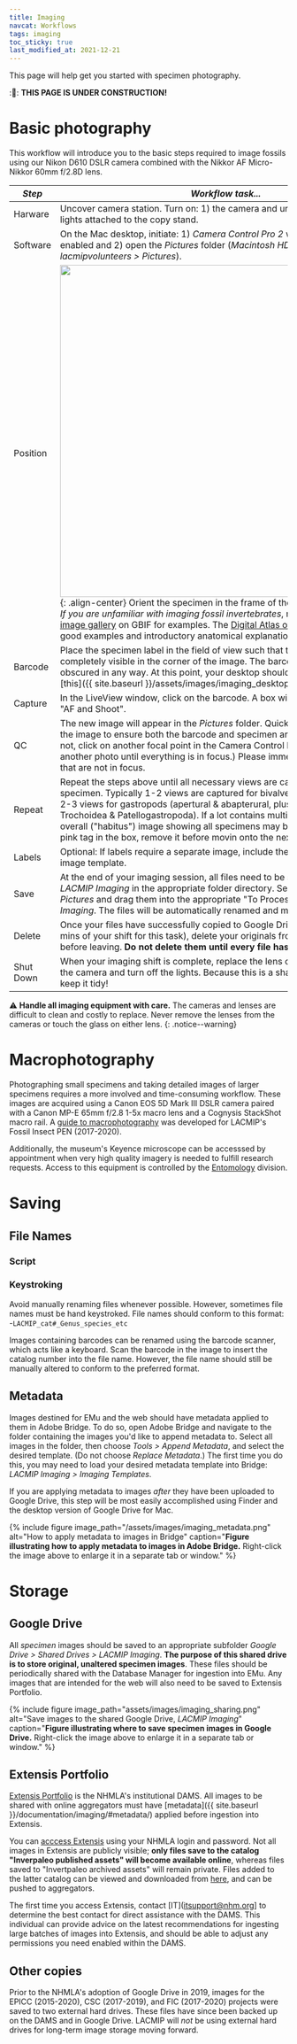 ```yaml
---
title: Imaging
navcat: Workflows
tags: imaging
toc_sticky: true
last_modified_at: 2021-12-21
---
```


This page will help get you started with specimen photography.

::construction:: **THIS PAGE IS UNDER CONSTRUCTION!**

# Basic photography
This workflow will introduce you to the basic steps required to image fossils using our Nikon D610 DSLR camera combined with the Nikkor AF Micro-Nikkor 60mm f/2.8D lens.

*Step* | *Workflow task...*
   --- | ---
   Harware | Uncover camera station. Turn on: 1) the camera and uncap lens and 2) the lights attached to the copy stand.
   Software | On the Mac desktop, initiate: 1) *Camera Control Pro 2* with LiveView ("LV") enabled and 2) open the _Pictures_ folder (_Macintosh HD > Users > lacmipvolunteers > Pictures_).
   Position | <img src="{{ site.baseurl }}/assets/images/imaging_cameracontrol.png" alt="" width="600"/>{: .align-center} Orient the specimen in the frame of the image using LiveView. _If you are unfamiliar with imaging fossil invertebrates_, refer to the LACMIP [image gallery](https://www.gbif.org/occurrence/gallery?dataset_key=f0a7ca6e-8da6-4629-97bd-0368705a4d6b) on GBIF for examples. The [Digital Atlas of Ancient Life](https://www.digitalatlasofancientlife.org/learn/mollusca/) also has good examples and introductory anatomical explanations.
   Barcode | Place the specimen label in the field of view such that the barcode is completely visible in the corner of the image. The barcode must not be visually obscured in any way. At this point, your desktop should look something like [this]({{ site.baseurl }}/assets/images/imaging_desktop.png).
   Capture | In the LiveView window, click on the barcode. A box will appear over it. Select "AF and Shoot". 
   QC| The new image will appear in the _Pictures_ folder. Quickly quality control (QC) the image to ensure both the barcode and specimen are in focus. (If they are not, click on another focal point in the Camera Control Pro window and capture another photo until everything is in focus.) Please immediately delete images that are not in focus.
   Repeat | Repeat the steps above until all necessary views are captured for the specimen. Typically 1-2 views are captured for bivalves (interior & exterior) & 2-3 views for gastropods (apertural & abapterural, plus an umbilical view for Trochoidea & Patellogastropoda). If a lot contains multiple specimens, and overall ("habitus") image showing all specimens may be required. If there is a pink tag in the box, remove it before movin onto the next specimen lot.
   Labels | Optional: If labels require a separate image, include the "labels" barcode on the image template. 
   Save | At the end of your imaging session, all files need to be saved to _Google Drive > LACMIP Imaging_ in the appropriate folder directory. Select all new images in _Pictures_ and drag them into the appropriate "To Process" folder in _LACMIP Imaging_. The files will be automatically renamed and moved overnight. 
   Delete | Once your files have successfully copied to Google Drive (save the last 10 mins of your shift for this task), delete your originals from the _Pictures_ folder before leaving. **Do not delete them until every file has been uploaded.**
   Shut Down | When your imaging shift is complete, replace the lens cap and dust cover on the camera and turn off the lights. Because this is a shared workstation, please keep it tidy!

:warning: **Handle all imaging equipment with care.** The cameras and lenses are difficult to clean and costly to replace. Never remove the lenses from the cameras or touch the glass on either lens.
{: .notice--warning}

# Macrophotography

Photographing small specimens and taking detailed images of larger specimens requires a more involved and time-consuming workflow. These images are acquired using a Canon EOS 5D Mark III DSLR camera paired with a Canon MP-E 65mm f/2.8 1-5x macro lens and a Cognysis StackShot macro rail. A [guide to macrophotography](https://drive.google.com/file/d/1VsrV8OBMxUAjes_QLagHZisrnTrAbwyv/view?usp=sharing) was developed for LACMIP's Fossil Insect PEN (2017-2020).

Additionally, the museum's Keyence microscope can be accesssed by appointment when very high quality imagery is needed to fulfill research requests. Access to this equipment is controlled by the [Entomology](https://nhm.org/research-collections/departments/entomology) division.
   
# Saving
## File Names
### Script

### Keystroking
Avoid manually renaming files whenever possible. However, sometimes file names must be hand keystroked. File names should conform to this format:
-`LACMIP_cat#_Genus_species_etc`

Images containing barcodes can be renamed using the barcode scanner, which acts like a keyboard. Scan the barcode in the image to insert the catalog number into the file name. However, the file name should still be manually altered to conform to the preferred format.

## Metadata
Images destined for EMu and the web should have metadata applied to them in Adobe Bridge. To do so, open Adobe Bridge and navigate to the folder containing the images you'd like to append metadata to. Select all images in the folder, then choose _Tools > Append Metadata_, and select the desired template. (Do not choose _Replace Metadata_.) The first time you do this, you may need to load your desired metadata template into Bridge: _LACMIP Imaging > Imaging Templates_.

If you are applying metadata to images _after_ they have been uploaded to Google Drive, this step will be most easily accomplished using Finder and the desktop version of Google Drive for Mac.

{% include figure image_path="/assets/images/imaging_metadata.png" alt="How to apply metadata to images in Bridge" caption="**Figure illustrating how to apply metadata to images in Adobe Bridge.** Right-click the image above to enlarge it in a separate tab or window." %}

# Storage
## Google Drive
All *specimen* images should be saved to an appropriate subfolder _Google Drive > Shared Drives > LACMIP Imaging_. **The purpose of this shared drive is to store original, unaltered specimen images**. These files should be periodically shared with the Database Manager for ingestion into EMu. Any images that are intended for the web will also need to be saved to Extensis Portfolio.

{% include figure image_path="assets/images/imaging_sharing.png" alt="Save images to the shared Google Drive, _LACMIP Imaging_" caption="**Figure illustrating where to save specimen images in Google Drive.** Right-click the image above to enlarge it in a separate tab or window." %}

## Extensis Portfolio
[Extensis Portfolio](https://www.extensis.com/portfolio) is the NHMLA's institutional DAMS. All images to be shared with online aggregators must have [metadata]({{ site.baseurl }}/documentation/imaging/#metadata/) applied before ingestion into Extensis.

You can [acccess Extensis](https://digitalgallery.nhm.org:9443/#/) using your NHMLA login and password. Not all images in Extensis are publicly visible; **only files save to the catalog "Inverpaleo published assets" will become available online**, whereas files saved to "Invertpaleo archived assets" will remain private. Files added to the latter catalog can be viewed and downloaded from [here](http://digitalgallery.nhm.org:8085/invertpaleo_nhm/#/), and can be pushed to aggregators.

The first time you access Extensis, contact [IT](itsupport@nhm.org] to determine the best contact for direct assistance with the DAMS. This individual can provide advice on the latest recommendations for ingesting large batches of images into Extensis, and should be able to adjust any permissions you need enabled within the DAMS.

## Other copies
Prior to the NHMLA's adoption of Google Drive in 2019, images for the EPICC (2015-2020), CSC (2017-2019), and FIC (2017-2020) projects were saved to two external hard drives. These files have since been backed up on the DAMS and in Google Drive. LACMIP will _not_ be using external hard drives for long-term image storage moving forward.
